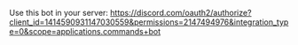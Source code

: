 Use this bot in your server: https://discord.com/oauth2/authorize?client_id=1414590931147030559&permissions=2147494976&integration_type=0&scope=applications.commands+bot 
